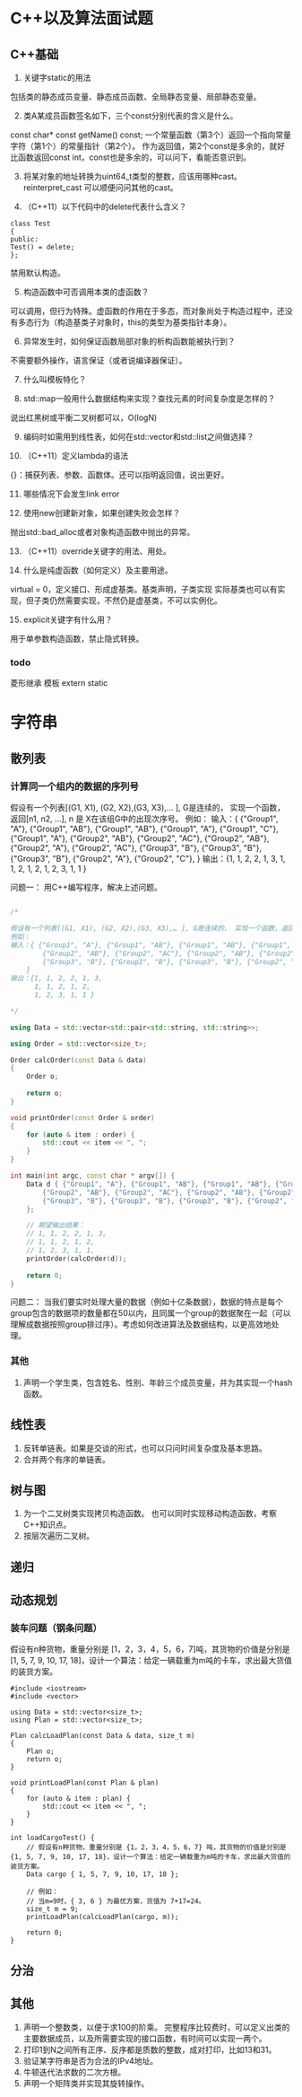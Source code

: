 # C++以及算法面试题

## C++基础
1.	关键字static的用法

包括类的静态成员变量、静态成员函数、全局静态变量、局部静态变量。

2.	类A某成员函数签名如下，三个const分别代表的含义是什么。

const char* const getName() const;
一个常量函数（第3个）返回一个指向常量字符（第1个）的常量指针（第2个）。
作为返回值，第2个const是多余的，就好比函数返回const int，const也是多余的，可以问下，看能否意识到。

3.	将某对象的地址转换为uint64_t类型的整数，应该用哪种cast。 reinterpret_cast 可以顺便问问其他的cast。

4.	（C++11）以下代码中的delete代表什么含义？

```
class Test
{
public:
Test() = delete;
};
```

禁用默认构造。

5.	构造函数中可否调用本类的虚函数？

可以调用，但行为特殊。虚函数的作用在于多态，而对象尚处于构造过程中，还没有多态行为（构造基类子对象时，this的类型为基类指针本身）。

6.	异常发生时，如何保证函数局部对象的析构函数能被执行到？

不需要额外操作，语言保证（或者说编译器保证）。

7.	什么叫模板特化？

8.	std::map一般用什么数据结构来实现？查找元素的时间复杂度是怎样的？

说出红黑树或平衡二叉树都可以，O(logN)

9.	编码时如需用到线性表，如何在std::vector和std::list之间做选择？

10.	（C++11）定义lambda的语法

[](){}：捕获列表、参数、函数体。还可以指明返回值，说出更好。

11.	哪些情况下会发生link error

12.	使用new创建新对象，如果创建失败会怎样？

抛出std::bad_alloc或者对象构造函数中抛出的异常。

13.	（C++11）override关键字的用法、用处。

14.	什么是纯虚函数（如何定义）及主要用途。

virtual = 0，定义接口、形成虚基类。基类声明，子类实现
实际基类也可以有实现，但子类仍然需要实现，不然仍是虚基类，不可以实例化。

15.	explicit关键字有什么用？

用于单参数构造函数，禁止隐式转换。


### todo
菱形继承 
模板
extern
static

# 字符串


## 散列表

### 计算同一个组内的数据的序列号

假设有一个列表[(G1, X1), (G2, X2),(G3, X3),… ], G是连续的， 实现一个函数，返回[n1, n2, …],  n 是 X在该组G中的出现次序号。
例如：
输入：{ {"Group1", "A"}, {"Group1", "AB"}, {"Group1", "AB"}, {"Group1", "A"}, {"Group1", "C"}, {"Group1", "A"},
        {"Group2", "AB"}, {"Group2", "AC"}, {"Group2", "AB"}, {"Group2", "A"}, {"Group2", "AC"},
        {"Group3", "B"}, {"Group3", "B"}, {"Group3", "B"}, {"Group2", "A"}, {"Group2", "C"},
    }
输出：{1, 1, 2, 2, 1, 3,
      1, 1, 2, 1, 2, 
      1, 2, 3, 1, 1 }

问题一：
用C++编写程序，解决上述问题。
```C++

/*

假设有一个列表[(G1, X1), (G2, X2),(G3, X3),… ], G是连续的， 实现一个函数，返回[n1, n2, …],  n 是 X在该组G中的出现次序号。
例如：
输入：{ {"Group1", "A"}, {"Group1", "AB"}, {"Group1", "AB"}, {"Group1", "A"}, {"Group1", "C"}, {"Group1", "A"},
        {"Group2", "AB"}, {"Group2", "AC"}, {"Group2", "AB"}, {"Group2", "A"}, {"Group2", "AC"},
        {"Group3", "B"}, {"Group3", "B"}, {"Group3", "B"}, {"Group2", "A"}, {"Group2", "C"},
    }
输出：{1, 1, 2, 2, 1, 3,
      1, 1, 2, 1, 2, 
      1, 2, 3, 1, 1 }

*/

using Data = std::vector<std::pair<std::string, std::string>>;

using Order = std::vector<size_t>;

Order calcOrder(const Data & data)
{
    Order o;
        
    return o;
}

void printOrder(const Order & order)
{
    for (auto & item : order) {
        std::cout << item << ", ";
    }
}

int main(int argc, const char * argv[]) {
    Data d { {"Group1", "A"}, {"Group1", "AB"}, {"Group1", "AB"}, {"Group1", "A"}, {"Group1", "C"}, {"Group1", "A"},
        {"Group2", "AB"}, {"Group2", "AC"}, {"Group2", "AB"}, {"Group2", "A"}, {"Group2", "AC"},
        {"Group3", "B"}, {"Group3", "B"}, {"Group3", "B"}, {"Group2", "A"}, {"Group2", "C"},
    };

    // 期望输出结果：
    // 1, 1, 2, 2, 1, 3,
    // 1, 1, 2, 1, 2,
    // 1, 2, 3, 1, 1,
    printOrder(calcOrder(d));
    
    return 0;
}

```


问题二：
当我们要实时处理大量的数据（例如十亿条数据），数据的特点是每个group包含的数据项的数量都在50以内，且同属一个group的数据聚在一起（可以理解成数据按照group排过序）。考虑如何改进算法及数据结构，以更高效地处理。



### 其他
1. 声明一个学生类，包含姓名、性别、年龄三个成员变量，并为其实现一个hash函数。

## 线性表

1.	反转单链表。如果是交谈的形式，也可以只问时间复杂度及基本思路。
2.	合并两个有序的单链表。

## 树与图

1.	为一个二叉树类实现拷贝构造函数。 也可以同时实现移动构造函数，考察C++知识点。
2.	按层次遍历二叉树。

## 递归


## 动态规划

### 装车问题（钢条问题）
假设有n种货物，重量分别是 [1，2，3，4，5，6，7]吨，其货物的价值是分别是 [1, 5, 7, 9, 10, 17, 18]，设计一个算法：给定一辆载重为m吨的卡车，求出最大货值的装货方案。

```
#include <iostream>
#include <vector>

using Data = std::vector<size_t>;
using Plan = std::vector<size_t>;

Plan calcLoadPlan(const Data & data, size_t m)
{
    Plan o;
    return o;
}

void printLoadPlan(const Plan & plan)
{
    for (auto & item : plan) {
        std::cout << item << ", ";
    }
}

int loadCargoTest() {
    // 假设有n种货物，重量分别是 {1，2，3，4，5，6，7} 吨，其货物的价值是分别是 {1, 5, 7, 9, 10, 17, 18}，设计一个算法：给定一辆载重为m吨的卡车，求出最大货值的装货方案。
    Data cargo { 1, 5, 7, 9, 10, 17, 18 };

    // 例如：
    // 当m=9时，{ 3, 6 } 为最优方案，货值为 7+17=24。
    size_t m = 9;
    printLoadPlan(calcLoadPlan(cargo, m));
    
    return 0;
}

```

## 分治

## 其他
1.	声明一个整数类，以便于求100的阶乘。 完整程序比较费时，可以定义出类的主要数据成员，以及所需要实现的接口函数，有时间可以实现一两个。
2.	打印1到N之间所有正序、反序都是质数的整数，成对打印，比如13和31。
3.	验证某字符串是否为合法的IPv4地址。
4.	牛顿迭代法求数的二次方根。
5.	声明一个矩阵类并实现其旋转操作。
